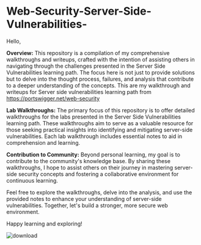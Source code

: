 # Web-Security-Server-Side-Vulnerabilities-

Hello,

**Overview:**
This repository is a compilation of my comprehensive walkthroughs and writeups, crafted with the intention of assisting others in navigating through the challenges presented in the Server Side Vulnerabilities learning path. The focus here is not just to provide solutions but to delve into the thought process, failures, and analysis that contribute to a deeper understanding of the concepts.
This are my walkthrough and writeups for Server side vulnerabilities learning path from https://portswigger.net/web-security

**Lab Walkthroughs:** 
The primary focus of this repository is to offer detailed walkthroughs for the labs presented in the Server Side Vulnerabilities learning path. These walkthroughs aim to serve as a valuable resource for those seeking practical insights into identifying and mitigating server-side vulnerabilities. Each lab walkthrough includes essential notes to aid in comprehension and learning.

**Contribution to Community:**
Beyond personal learning, my goal is to contribute to the community's knowledge base. By sharing these walkthroughs, I hope to assist others on their journey in mastering server-side security concepts and fostering a collaborative environment for continuous learning.

Feel free to explore the walkthroughs, delve into the analysis, and use the provided notes to enhance your understanding of server-side vulnerabilities. Together, let's build a stronger, more secure web environment.

Happy learning and exploring!

![download](https://github.com/sudoblanc/Web-Security-Server-Side-Vulnerabilities-/assets/117925677/fc61c66a-6404-435d-bf03-0366a3c4f3b2)




